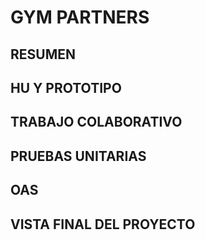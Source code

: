 
# GYM PARTNERS

## RESUMEN
## HU Y PROTOTIPO
## TRABAJO COLABORATIVO
## PRUEBAS UNITARIAS
## OAS
## VISTA FINAL DEL PROYECTO
